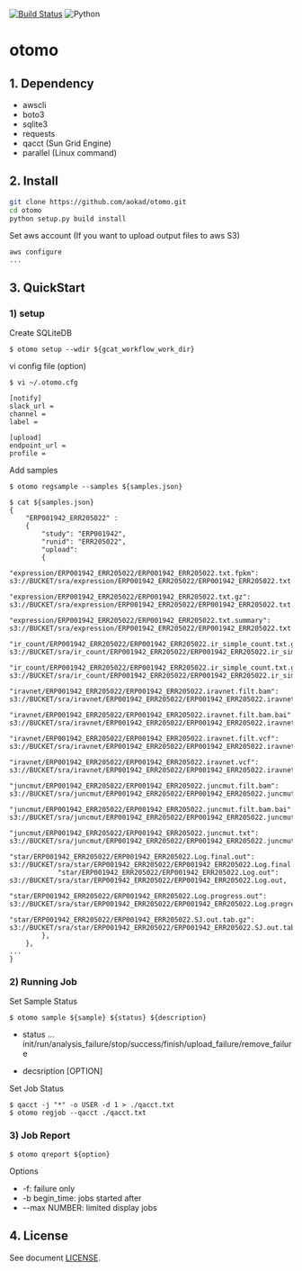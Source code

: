 [![Build Status](https://api.travis-ci.com/aokad/otomo.svg?branch=master)](https://travis-ci.com/github/aokad/otomo)
![Python](https://img.shields.io/badge/python-3.6%20%7C%203.7%20%7C%203.8-blue.svg)

# otomo

## 1. Dependency

 - awscli
 - boto3
 - sqlite3
 - requests
 - qacct (Sun Grid Engine)
 - parallel (Linux command)

## 2. Install

```Bash
git clone https://github.com/aokad/otomo.git
cd otomo
python setup.py build install
```

Set aws account (If you want to upload output files to aws S3)
```
aws configure
...
```

## 3. QuickStart

### 1) setup

Create SQLiteDB
```
$ otomo setup --wdir ${gcat_workflow_work_dir}
```

vi config file (option)
```
$ vi ~/.otomo.cfg

[notify]
slack_url = 
channel = 
label = 

[upload]
endpoint_url = 
profile = 
```

Add samples
```
$ otomo regsample --samples ${samples.json}
```

```
$ cat ${samples.json}
{
    "ERP001942_ERR205022" :
    {
        "study": "ERP001942",
        "runid": "ERR205022",
        "upload": 
        {
            "expression/ERP001942_ERR205022/ERP001942_ERR205022.txt.fpkm":                 s3://BUCKET/sra/expression/ERP001942_ERR205022/ERP001942_ERR205022.txt.fpkm,
            "expression/ERP001942_ERR205022/ERP001942_ERR205022.txt.gz":                   s3://BUCKET/sra/expression/ERP001942_ERR205022/ERP001942_ERR205022.txt.gz,
            "expression/ERP001942_ERR205022/ERP001942_ERR205022.txt.summary":              s3://BUCKET/sra/expression/ERP001942_ERR205022/ERP001942_ERR205022.txt.summary,
            "ir_count/ERP001942_ERR205022/ERP001942_ERR205022.ir_simple_count.txt.gz":     s3://BUCKET/sra/ir_count/ERP001942_ERR205022/ERP001942_ERR205022.ir_simple_count.txt.gz,
            "ir_count/ERP001942_ERR205022/ERP001942_ERR205022.ir_simple_count.txt.gz.tbi": s3://BUCKET/sra/ir_count/ERP001942_ERR205022/ERP001942_ERR205022.ir_simple_count.txt.gz.tbi,
            "iravnet/ERP001942_ERR205022/ERP001942_ERR205022.iravnet.filt.bam":            s3://BUCKET/sra/iravnet/ERP001942_ERR205022/ERP001942_ERR205022.iravnet.filt.bam,
            "iravnet/ERP001942_ERR205022/ERP001942_ERR205022.iravnet.filt.bam.bai":        s3://BUCKET/sra/iravnet/ERP001942_ERR205022/ERP001942_ERR205022.iravnet.filt.bam.bai,
            "iravnet/ERP001942_ERR205022/ERP001942_ERR205022.iravnet.filt.vcf":            s3://BUCKET/sra/iravnet/ERP001942_ERR205022/ERP001942_ERR205022.iravnet.filt.vcf,
            "iravnet/ERP001942_ERR205022/ERP001942_ERR205022.iravnet.vcf":                 s3://BUCKET/sra/iravnet/ERP001942_ERR205022/ERP001942_ERR205022.iravnet.vcf,
            "juncmut/ERP001942_ERR205022/ERP001942_ERR205022.juncmut.filt.bam":            s3://BUCKET/sra/juncmut/ERP001942_ERR205022/ERP001942_ERR205022.juncmut.filt.bam,
            "juncmut/ERP001942_ERR205022/ERP001942_ERR205022.juncmut.filt.bam.bai":        s3://BUCKET/sra/juncmut/ERP001942_ERR205022/ERP001942_ERR205022.juncmut.filt.bam.bai,
            "juncmut/ERP001942_ERR205022/ERP001942_ERR205022.juncmut.txt":                 s3://BUCKET/sra/juncmut/ERP001942_ERR205022/ERP001942_ERR205022.juncmut.txt,
            "star/ERP001942_ERR205022/ERP001942_ERR205022.Log.final.out":                  s3://BUCKET/sra/star/ERP001942_ERR205022/ERP001942_ERR205022.Log.final.out,
            "star/ERP001942_ERR205022/ERP001942_ERR205022.Log.out":                        s3://BUCKET/sra/star/ERP001942_ERR205022/ERP001942_ERR205022.Log.out,
            "star/ERP001942_ERR205022/ERP001942_ERR205022.Log.progress.out":               s3://BUCKET/sra/star/ERP001942_ERR205022/ERP001942_ERR205022.Log.progress.out,
            "star/ERP001942_ERR205022/ERP001942_ERR205022.SJ.out.tab.gz":                  s3://BUCKET/sra/star/ERP001942_ERR205022/ERP001942_ERR205022.SJ.out.tab.gz,
        },
    },
...
}
```

### 2) Running Job

Set Sample Status
```
$ otomo sample ${sample} ${status} ${description}
```

 - status ...
    init/run/analysis_failure/stop/success/finish/upload_failure/remove_failure

 - decsription [OPTION]

Set Job Status
```
$ qacct -j "*" -o USER -d 1 > ./qacct.txt
$ otomo regjob --qacct ./qacct.txt
```

### 3) Job Report

```
$ otomo qreport ${option}
```

Options
 - -f: failure only
 - -b begin_time: jobs started after
 - --max NUMBER: limited display jobs

## 4. License 

See document [LICENSE](./LICENSE).
